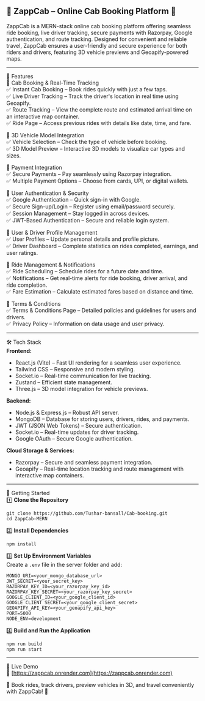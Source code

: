 💬 ZappCab – Online Cab Booking Platform 🚖  
--------------------------------------------------------------

ZappCab is a MERN-stack online cab booking platform offering seamless ride booking, live driver tracking, secure payments with Razorpay, Google authentication, and route tracking. Designed for convenient and reliable travel, ZappCab ensures a user-friendly and secure experience for both riders and drivers, featuring 3D vehicle previews and Geoapify-powered maps.

--------------------------------------------------------------

🌟 Features  
🔹 Cab Booking & Real-Time Tracking  
✅ Instant Cab Booking – Book rides quickly with just a few taps.  
✅ Live Driver Tracking – Track the driver's location in real time using Geoapify.  
✅ Route Tracking – View the complete route and estimated arrival time on an interactive map container.  
✅ Ride Page – Access previous rides with details like date, time, and fare.  

🔹 3D Vehicle Model Integration  
✅ Vehicle Selection – Check the type of vehicle before booking.  
✅ 3D Model Preview – Interactive 3D models to visualize car types and sizes.  

🔹 Payment Integration  
✅ Secure Payments – Pay seamlessly using Razorpay integration.  
✅ Multiple Payment Options – Choose from cards, UPI, or digital wallets.  

🔹 User Authentication & Security  
✅ Google Authentication – Quick sign-in with Google.  
✅ Secure Sign-up/Login – Register using email/password securely.  
✅ Session Management – Stay logged in across devices.  
✅ JWT-Based Authentication – Secure and reliable login system.  

🔹 User & Driver Profile Management  
✅ User Profiles – Update personal details and profile picture.  
✅ Driver Dashboard – Complete statistics on rides completed, earnings, and user ratings.  

🔹 Ride Management & Notifications  
✅ Ride Scheduling – Schedule rides for a future date and time.  
✅ Notifications – Get real-time alerts for ride booking, driver arrival, and ride completion.  
✅ Fare Estimation – Calculate estimated fares based on distance and time.  

🔹 Terms & Conditions  
✅ Terms & Conditions Page – Detailed policies and guidelines for users and drivers.  
✅ Privacy Policy – Information on data usage and user privacy.  

--------------------------------------------------------------

🛠 Tech Stack  
**Frontend:**  
- React.js (Vite) – Fast UI rendering for a seamless user experience.  
- Tailwind CSS – Responsive and modern styling.  
- Socket.io – Real-time communication for live tracking.  
- Zustand – Efficient state management.  
- Three.js – 3D model integration for vehicle previews.  

**Backend:**  
- Node.js & Express.js – Robust API server.  
- MongoDB – Database for storing users, drivers, rides, and payments.  
- JWT (JSON Web Tokens) – Secure authentication.  
- Socket.io – Real-time updates for driver tracking.  
- Google OAuth – Secure Google authentication.  

**Cloud Storage & Services:**  
- Razorpay – Secure and seamless payment integration.  
- Geoapify – Real-time location tracking and route management with interactive map containers.  

--------------------------------------------------------------

🚀 Getting Started  
1️⃣ **Clone the Repository**  
```
git clone https://github.com/Tushar-bansall/Cab-booking.git
cd ZappCab-MERN
```

2️⃣ **Install Dependencies**  
```
npm install
```

3️⃣ **Set Up Environment Variables**  
Create a `.env` file in the server folder and add:  
```
MONGO_URI=<your_mongo_database_url>
JWT_SECRET=<your_secret_key>
RAZORPAY_KEY_ID=<your_razorpay_key_id>
RAZORPAY_KEY_SECRET=<your_razorpay_key_secret>
GOOGLE_CLIENT_ID=<your_google_client_id>
GOOGLE_CLIENT_SECRET=<your_google_client_secret>
GEOAPIFY_API_KEY=<your_geoapify_api_key>
PORT=5000
NODE_ENV=development
```

4️⃣ **Build and Run the Application**  
```
npm run build
npm run start
```

--------------------------------------------------------------

🎥 Live Demo  
🔗 [https://zappcab.onrender.com](https://zappcab.onrender.com)  

🚖 Book rides, track drivers, preview vehicles in 3D, and travel conveniently with ZappCab! 🚀

